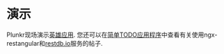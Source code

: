 # 演示

Plunkr现场演示[英雄应用](http://embed.plnkr.co/qozGPV2HowzmtKbC9a54/).
您还可以在[简单TODO应用程序](https://restdb.io/)中查看有关使用ngx-restangular和[restdb.io](http://blog.2muchcoffee.com/angular_todo_application_with_ng2-restangular_and_restdb-io/)服务的帖子.
